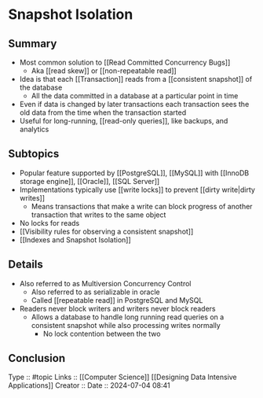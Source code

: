 # Snapshot Isolation

## Summary

- Most common solution to [[Read Committed Concurrency Bugs]]
	- Aka [[read skew]] or [[non-repeatable read]]
- Idea is that each [[Transaction]] reads from a [[consistent snapshot]] of the database
	- All the data committed in a database at a particular point in time
- Even if data is changed by later transactions each transaction sees the old data from the time when the transaction started
- Useful for long-running, [[read-only queries]], like backups, and analytics
## Subtopics

- Popular feature supported by [[PostgreSQL]], [[MySQL]] with [[InnoDB storage engine]], [[Oracle]], [[SQL Server]]
- Implementations typically use [[write locks]] to prevent [[dirty write|dirty writes]]
	- Means transactions that make a write can block progress of another transaction that writes to the same object
- No locks for reads
- [[Visibility rules for observing a consistent snapshot]]
- [[Indexes and Snapshot Isolation]]

## Details

- Also referred to as Multiversion Concurrency Control
	- Also referred to as serializable in oracle
	- Called [[repeatable read]] in PostgreSQL and MySQL
- Readers never block writers and writers never block readers
	- Allows a database to handle long running read queries on a consistent snapshot while also processing writes normally
		- No lock contention between the two

## Conclusion


Type :: #topic
Links :: [[Computer Science]] [[Designing Data Intensive Applications]]
Creator ::
Date ::  2024-07-04 08:41